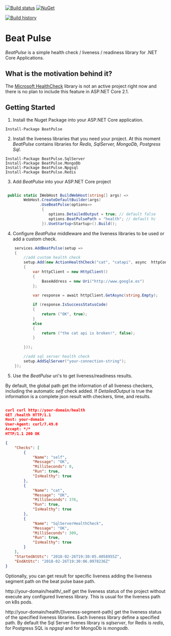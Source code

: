 [![Build status](https://ci.appveyor.com/api/projects/status/fqcak0q6q83f730c?svg=true)](https://ci.appveyor.com/project/Xabaril/beatpulse) [![NuGet](https://img.shields.io/nuget/v/BeatPulse.svg)](https://www.nuget.org/packages/BeatPulse/)

[![Build history](https://buildstats.info/appveyor/chart/xabaril/beatpulse)](https://ci.appveyor.com/project/xabaril/beatpulse/history)

# Beat Pulse

*BeatPulse* is a simple health check /  liveness / readiness library for .NET Core Applications.


## What is the motivation behind it?

The [Microsoft HealthCheck](https://github.com/dotnet-architecture/HealthChecks) library is not an active project right now and there is no plan to include this feature in ASP.NET Core 2.1.

## Getting Started

1. Install the Nuget Package into your ASP.NET Core application.

```
Install-Package BeatPulse
```

2. Install the liveness libraries that you need your project. At this moment *BeatPulse* contains libraries for *Redis, SqlServer, MongoDb, Postgress Sql*.

```
Install-Package BeatPulse.SqlServer
Install-Package BeatPulse.MongoDb
Install-Package BeatPulse.Npgsql
Install-Package BeatPulse.Redis
```

3. Add *BeatPulse* into your ASP.NET Core project

``` csharp

 public static IWebHost BuildWebHost(string[] args) =>
        WebHost.CreateDefaultBuilder(args)
               .UseBeatPulse(options=>
                {
                   options.DetailedOutput = true; // default false
                   options.BeatPulsePath = "health"; // default hc
                }).UseStartup<Startup>().Build();
```
4. Configure *BeatPulse* middleware and the liveness libraries to be used or add a custom check.

``` csharp
    services.AddBeatPulse(setup =>
    {
        //add custom health check
        setup.Add(new ActionHealthCheck("cat", "catapi", async  httpContext =>
        {
            var httpClient = new HttpClient()
            {
                BaseAddress = new Uri("http://www.google.es")
            };

            var response = await httpClient.GetAsync(string.Empty);
                
            if (response.IsSuccessStatusCode)
            {
                return ("OK", true);
            }
            else
            {
                return ("the cat api is broken!", false);
            }
            
        }));

        //add sql server health check
        setup.AddSqlServer("your-connection-string");
    });
```

5. Use the *BeatPulse* uri's to get liveness/readiness results.

By default, the global path get the information of all liveness checkers, including the automatic *self* check added. If *DetailedOutput* is true the information is a complete json result with checkers, time, and results.

``` json

curl curl http://your-domain/health
GET /health HTTP/1.1
Host: your-domain
User-Agent: curl/7.49.0
Accept: */*
HTTP/1.1 200 OK

{
	"Checks": [
		{
			"Name": "self",
			"Message": "OK",
			"MilliSeconds": 0,
			"Run": true,
			"IsHealthy": true
		},
		{
			"Name": "cat",
			"Message": "OK",
			"MilliSeconds": 376,
			"Run": true,
			"IsHealthy": true
		},
		{
			"Name": "SqlServerHealthCheck",
			"Message": "OK",
			"MilliSeconds": 309,
			"Run": true,
			"IsHealthy": true
		}
	],
	"StartedAtUtc": "2018-02-26T19:30:05.4058955Z",
	"EndAtUtc": "2018-02-26T19:30:06.0978236Z"
}
```
Optionally, you can get result for specific liveness adding the liveness segment path on the beat pulse base path.

http://your-domain/health/_self get the liveness status of the project without execute any configured liveness library. This is usual for the liveness path on k8s pods.

http://your-domain/health/[liveness-segment-path] get the liveness status of the specified liveness libraries. Each liveness library define a specified path. By default the Sql Server livenes library is *sqlserver*, for Redis is *redis*, for Postgress SQL is *npgsql* and for MongoDb is *mongodb*.


